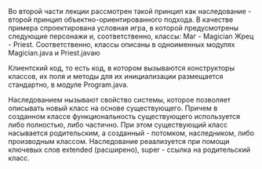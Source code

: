 Во второй части лекции рассмотрен такой принцип как наследование - второй принцип объектно-ориентированного подхода. В качестве примера спроектирована условная игра, в которой предусмотрены следующие персонажи и, соответственно, классы:
Маг - Magician
Жрец - Priest.
Соответственно, классы описаны в одноименных модулях Magician.java и Priest.javaю

Клиентский код, то есть код, в котором вызываются конструкторы классов, их поля и методы для их инициализации размещается стандартно, в модуле Program.java.

Наследованием нызывают свойство системы, которое позволяет описывать новый класс на основе существующего.
Причем в созданном классе функциональность существующего используется либо полностью, либо частично.
При этом существующий класс насывается родительским, а созданный - потомком, наследником, либо производным классом. Наследование реаализуется при помощи ключевых слов extended (расширено), super - ссылка на родительский класс.